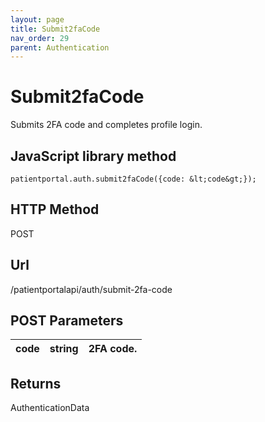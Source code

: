 ```yaml
---
layout: page
title: Submit2faCode
nav_order: 29
parent: Authentication
---
```


# Submit2faCode

Submits 2FA code and completes profile login.

## JavaScript library method

```
patientportal.auth.submit2faCode({code: &lt;code&gt;});
```

## HTTP Method

POST

## Url

/patientportalapi/auth/submit-2fa-code

## POST Parameters

| code | string | 2FA code. |
| --- | --- | --- |

## Returns

AuthenticationData
